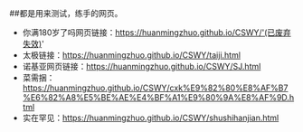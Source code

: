 ##都是用来测试，练手的网页。
* 你满180岁了吗网页链接：https://huanmingzhuo.github.io/CSWY/'(已废弃失效)'
* 太极链接：https://huanmingzhuo.github.io/CSWY/taiji.html
* 诺基亚网页链接：https://huanmingzhuo.github.io/CSWY/SJ.html
* 菜需捆：https://huanmingzhuo.github.io/CSWY/cxk%E9%82%80%E8%AF%B7%E6%82%A8%E5%BE%AE%E4%BF%A1%E9%80%9A%E8%AF%9D.html
* 实在罕见：https://huanmingzhuo.github.io/CSWY/shushihanjian.html
